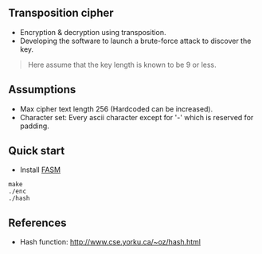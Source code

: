 ## Transposition cipher
- Encryption & decryption using transposition. 
- Developing the software to launch a brute-force attack to discover the key. 
> Here assume that the key length is known to be 9 or less.

## Assumptions
- Max cipher text length 256 (Hardcoded can be increased).
- Character set: Every ascii character except for '-' which is reserved for padding.

## Quick start
- Install [FASM](https://flatassembler.net/download.php)
``` console
make
./enc
./hash
```

## References
- Hash function: http://www.cse.yorku.ca/~oz/hash.html
